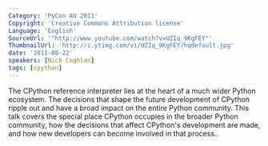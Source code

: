 ```yaml
---
Category: 'PyCon AU 2011'
Copyright: 'Creative Commons Attribution license'
Language: 'English'
SourceUrl: '"http://www.youtube.com/watch?v=UZIq_9KgFEY"'
ThumbnailUrl: 'http://i.ytimg.com/vi/UZIq_9KgFEY/hqdefault.jpg'
date: '2011-08-22'
speakers: [Nick Coghlan]
tags: [cpython]
---
```

The CPython reference interpreter lies at the heart of a much wider Python
ecosystem. The decisions that shape the future development of CPython ripple
out and have a broad impact on the entire Python community. This talk covers
the special place CPython occupies in the broader Python community, how the
decisions that affect CPython's development are made, and how new developers
can become involved in that process..

